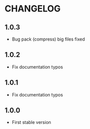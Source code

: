 # CHANGELOG

## 1.0.3

- Bug pack (compress) big files fixed

## 1.0.2

- Fix documentation typos

## 1.0.1

- Fix documentation typos

## 1.0.0

- First stable version
